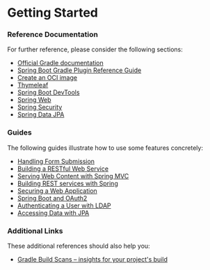 # Getting Started

### Reference Documentation

For further reference, please consider the following sections:

* [Official Gradle documentation](https://docs.gradle.org)
* [Spring Boot Gradle Plugin Reference Guide](https://docs.spring.io/spring-boot/docs/3.0.11-SNAPSHOT/gradle-plugin/reference/html/)
* [Create an OCI image](https://docs.spring.io/spring-boot/docs/3.0.11-SNAPSHOT/gradle-plugin/reference/html/#build-image)
* [Thymeleaf](https://docs.spring.io/spring-boot/docs/3.0.11-SNAPSHOT/reference/htmlsingle/index.html#web.servlet.spring-mvc.template-engines)
* [Spring Boot DevTools](https://docs.spring.io/spring-boot/docs/3.0.11-SNAPSHOT/reference/htmlsingle/index.html#using.devtools)
* [Spring Web](https://docs.spring.io/spring-boot/docs/3.0.11-SNAPSHOT/reference/htmlsingle/index.html#web)
* [Spring Security](https://docs.spring.io/spring-boot/docs/3.0.11-SNAPSHOT/reference/htmlsingle/index.html#web.security)
* [Spring Data JPA](https://docs.spring.io/spring-boot/docs/3.0.11-SNAPSHOT/reference/htmlsingle/index.html#data.sql.jpa-and-spring-data)

### Guides

The following guides illustrate how to use some features concretely:

* [Handling Form Submission](https://spring.io/guides/gs/handling-form-submission/)
* [Building a RESTful Web Service](https://spring.io/guides/gs/rest-service/)
* [Serving Web Content with Spring MVC](https://spring.io/guides/gs/serving-web-content/)
* [Building REST services with Spring](https://spring.io/guides/tutorials/rest/)
* [Securing a Web Application](https://spring.io/guides/gs/securing-web/)
* [Spring Boot and OAuth2](https://spring.io/guides/tutorials/spring-boot-oauth2/)
* [Authenticating a User with LDAP](https://spring.io/guides/gs/authenticating-ldap/)
* [Accessing Data with JPA](https://spring.io/guides/gs/accessing-data-jpa/)

### Additional Links

These additional references should also help you:

* [Gradle Build Scans – insights for your project's build](https://scans.gradle.com#gradle)

